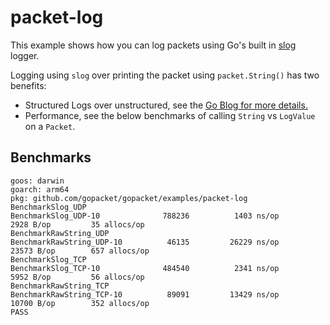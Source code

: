 # packet-log

This example shows how you can log packets using Go's built in [slog](https://pkg.go.dev/log/slog) logger.

Logging using `slog` over printing the packet using `packet.String()` has two benefits:
- Structured Logs over unstructured, see the [Go Blog for more details.](https://go.dev/blog/slog)
- Performance, see the below benchmarks of calling `String` vs `LogValue` on a `Packet`.


## Benchmarks
```
goos: darwin
goarch: arm64
pkg: github.com/gopacket/gopacket/examples/packet-log
BenchmarkSlog_UDP
BenchmarkSlog_UDP-10         	  788236	      1403 ns/op	    2928 B/op	      35 allocs/op
BenchmarkRawString_UDP
BenchmarkRawString_UDP-10    	   46135	     26229 ns/op	   23573 B/op	     657 allocs/op
BenchmarkSlog_TCP
BenchmarkSlog_TCP-10         	  484540	      2341 ns/op	    5952 B/op	      56 allocs/op
BenchmarkRawString_TCP
BenchmarkRawString_TCP-10    	   89091	     13429 ns/op	   10700 B/op	     352 allocs/op
PASS
```